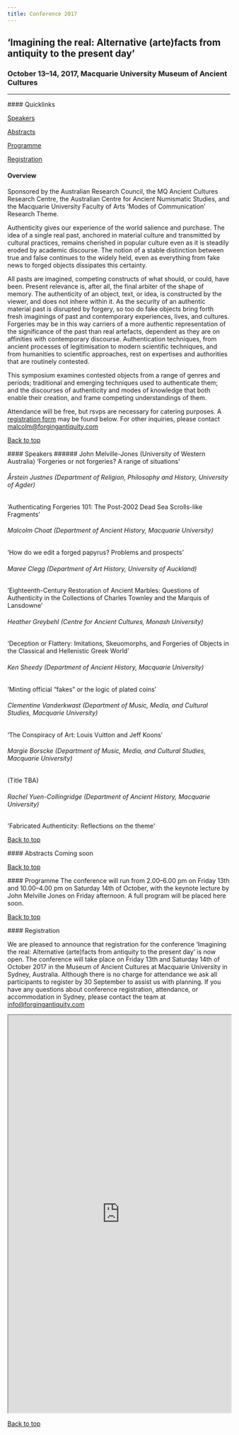 ```yaml
---
title: Conference 2017
---
```

## ‘Imagining the real: Alternative (arte)facts from antiquity to the present day’

### October 13–14, 2017, Macquarie University Museum of Ancient Cultures
---

<a name="quicklinks"/>
#### Quicklinks

[Speakers](/conference#Speakers)

[Abstracts](/conference#Abstracts)

[Programme](/conference#Programme)

[Registration](/conference#Registration)


#### Overview
Sponsored by the Australian Research Council, the MQ Ancient Cultures Research Centre,  the Australian Centre for Ancient Numismatic Studies, and the Macquarie University Faculty of Arts ‘Modes of Communication’ Research Theme.

Authenticity gives our experience of the world salience and purchase. The idea of a single real past, anchored in material culture and transmitted by cultural practices, remains cherished in popular culture even as it is steadily eroded by academic discourse. The notion of a stable distinction between true and false continues to the widely held, even as everything from fake news to forged objects dissipates this certainty.

All pasts are imagined, competing constructs of what should, or could, have been. Present relevance is, after all, the final arbiter of the shape of memory. The authenticity of an object, text, or idea, is constructed by the viewer, and does not inhere within it. As the security of an authentic material past is disrupted by forgery, so too do fake objects bring forth fresh imaginings of past and contemporary experiences, lives, and cultures. Forgeries may be in this way carriers of a more authentic representation of the significance of the past than real artefacts, dependent as they are on affinities with contemporary discourse. Authentication techniques, from ancient processes of legitimisation to modern scientific techniques, and from humanities to scientific approaches, rest on expertises and authorities that are routinely contested.

This symposium examines contested objects from a range of genres and periods; traditional and emerging techniques used to authenticate them; and the discourses of authenticity and modes of knowledge that both enable their creation, and frame competing understandings of them.

Attendance will be free, but rsvps are necessary for catering purposes. A [registration form](/conference#Registration) may be found below. For other inquiries, please contact [malcolm@forgingantiquity.com](mailto:malcolm@forgingantiquity.com)

[Back to top](/conference#quicklinks)

<a name="Speakers"/>
#### Speakers
###### John Melville-Jones (University of Western Australia)
‘Forgeries or not forgeries? A range of situations’

###### Årstein Justnes (Department of Religion, Philosophy and History, University of Agder)
‘Authenticating Forgeries 101: The Post-2002 Dead Sea Scrolls-like Fragments’

###### Malcolm Choat (Department of Ancient History, Macquarie University)
‘How do we edit a forged papyrus? Problems and prospects’

###### Maree Clegg (Department of Art History, University of Auckland)
‘Eighteenth-Century Restoration of Ancient Marbles:  Questions of Authenticity in the Collections of Charles Townley and the Marquis of Lansdowne’

###### Heather Greybehl (Centre for Ancient Cultures, Monash University)
‘Deception or Flattery: Imitations, Skeuomorphs, and Forgeries of Objects in the Classical and Hellenistic Greek World’

###### Ken Sheedy (Department of Ancient History, Macquarie University)
‘Minting official “fakes” or the logic of plated coins’

###### Clementine Vanderkwast (Department of Music, Media, and Cultural Studies, Macquarie University)
‘The Conspiracy of Art: Louis Vuitton and Jeff Koons’

###### Margie Borscke (Department of Music, Media, and Cultural Studies, Macquarie University)
(Title TBA)

###### Rachel Yuen-Collingridge (Department of Ancient History, Macquarie University)
'Fabricated Authenticity: Reflections on the theme'

[Back to top](/conference#quicklinks)

<a name="Abstracts"/>
#### Abstracts
Coming soon

[Back to top](/conference#quicklinks)

<a name="Programme"/>
#### Programme
The conference will run from 2.00–6.00 pm on Friday 13th and 10.00–4.00 pm on Saturday 14th of October, with the keynote lecture by John Melville Jones on Friday afternoon. A full program will be placed here soon.

[Back to top](/conference#quicklinks)

<a name="Registration"/>
#### Registration

We are pleased to announce that registration for the conference ‘Imagining the real: Alternative (arte)facts from antiquity to the present day’ is now open. The conference will take place on Friday 13th and Saturday 14th of October 2017 in the Museum of Ancient Cultures at Macquarie University in Sydney, Australia. Although there is no charge for attendance we ask all participants to register by 30 September to assist us with planning.
If you have any questions about conference registration, attendance, or accommodation in Sydney, please contact the team at [info@forgingantiquity.com](mailto:info@forgingantiquity.com)

<iframe src="https://mqedu.qualtrics.com/jfe/form/SV_0IZ2WzAZKZlZMRT" style="width:100%; height:900px">
</iframe>

[Back to top](/conference#quicklinks)

